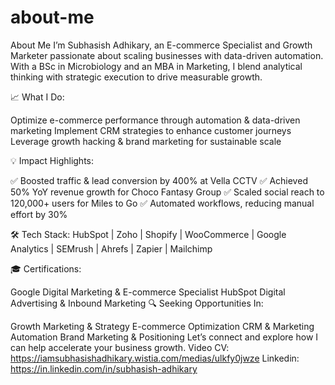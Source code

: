 # about-me
About Me
I’m Subhasish Adhikary, an E-commerce Specialist and Growth Marketer passionate about scaling businesses with data-driven automation. With a BSc in Microbiology and an MBA in Marketing, I blend analytical thinking with strategic execution to drive measurable growth.

📈 What I Do:

Optimize e-commerce performance through automation & data-driven marketing
Implement CRM strategies to enhance customer journeys
Leverage growth hacking & brand marketing for sustainable scale

💡 Impact Highlights:

✅ Boosted traffic & lead conversion by 400% at Vella CCTV
✅ Achieved 50% YoY revenue growth for Choco Fantasy Group
✅ Scaled social reach to 120,000+ users for Miles to Go
✅ Automated workflows, reducing manual effort by 30%

🛠 Tech Stack:
HubSpot | Zoho | Shopify | WooCommerce | Google Analytics | SEMrush | Ahrefs | Zapier | Mailchimp

🎓 Certifications:

Google Digital Marketing & E-commerce Specialist
HubSpot Digital Advertising & Inbound Marketing
🔍 Seeking Opportunities In:

Growth Marketing & Strategy
E-commerce Optimization
CRM & Marketing Automation
Brand Marketing & Positioning
Let’s connect and explore how I can help accelerate your business growth. Video CV: https://iamsubhasishadhikary.wistia.com/medias/ulkfy0jwze
Linkedin:  https://in.linkedin.com/in/subhasish-adhikary
